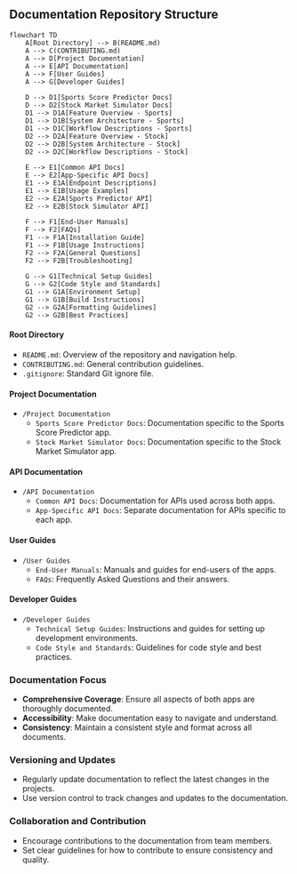 ## Documentation Repository Structure

```mermaid
flowchart TD
    A[Root Directory] --> B(README.md)
    A --> C(CONTRIBUTING.md)
    A --> D[Project Documentation]
    A --> E[API Documentation]
    A --> F[User Guides]
    A --> G[Developer Guides]

    D --> D1[Sports Score Predictor Docs]
    D --> D2[Stock Market Simulator Docs]
    D1 --> D1A[Feature Overview - Sports]
    D1 --> D1B[System Architecture - Sports]
    D1 --> D1C[Workflow Descriptions - Sports]
    D2 --> D2A[Feature Overview - Stock]
    D2 --> D2B[System Architecture - Stock]
    D2 --> D2C[Workflow Descriptions - Stock]

    E --> E1[Common API Docs]
    E --> E2[App-Specific API Docs]
    E1 --> E1A[Endpoint Descriptions]
    E1 --> E1B[Usage Examples]
    E2 --> E2A[Sports Predictor API]
    E2 --> E2B[Stock Simulator API]

    F --> F1[End-User Manuals]
    F --> F2[FAQs]
    F1 --> F1A[Installation Guide]
    F1 --> F1B[Usage Instructions]
    F2 --> F2A[General Questions]
    F2 --> F2B[Troubleshooting]

    G --> G1[Technical Setup Guides]
    G --> G2[Code Style and Standards]
    G1 --> G1A[Environment Setup]
    G1 --> G1B[Build Instructions]
    G2 --> G2A[Formatting Guidelines]
    G2 --> G2B[Best Practices]

```

#### Root Directory
- `README.md`: Overview of the repository and navigation help.
- `CONTRIBUTING.md`: General contribution guidelines.
- `.gitignore`: Standard Git ignore file.

#### Project Documentation
- `/Project Documentation`
  - `Sports Score Predictor Docs`: Documentation specific to the Sports Score Predictor app.
  - `Stock Market Simulator Docs`: Documentation specific to the Stock Market Simulator app.

#### API Documentation
- `/API Documentation`
  - `Common API Docs`: Documentation for APIs used across both apps.
  - `App-Specific API Docs`: Separate documentation for APIs specific to each app.

#### User Guides
- `/User Guides`
  - `End-User Manuals`: Manuals and guides for end-users of the apps.
  - `FAQs`: Frequently Asked Questions and their answers.

#### Developer Guides
- `/Developer Guides`
  - `Technical Setup Guides`: Instructions and guides for setting up development environments.
  - `Code Style and Standards`: Guidelines for code style and best practices.

### Documentation Focus
- **Comprehensive Coverage**: Ensure all aspects of both apps are thoroughly documented.
- **Accessibility**: Make documentation easy to navigate and understand.
- **Consistency**: Maintain a consistent style and format across all documents.

### Versioning and Updates
- Regularly update documentation to reflect the latest changes in the projects.
- Use version control to track changes and updates to the documentation.

### Collaboration and Contribution
- Encourage contributions to the documentation from team members.
- Set clear guidelines for how to contribute to ensure consistency and quality.

